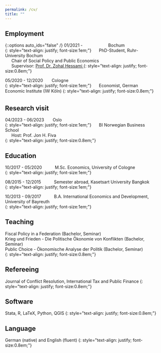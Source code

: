 ```yaml
---
permalink: /cv/
title: ""
---
```

## Employment
{::options auto_ids="false" /}
01/2021 -  &ensp;&ensp;&ensp;&ensp;&ensp;&ensp;&ensp;&ensp;&ensp;&ensp;&ensp;<i class="fas fa-map-marker-alt"></i> Bochum  
{: style="text-align: justify; font-size:1em;"}
&ensp;&ensp;&ensp;PhD-Student, Ruhr-University Bochum  
&ensp;&ensp;&ensp;Chair of Social Policy and Public Economics  
&ensp;&ensp;&ensp;Supervisor: [Prof. Dr. Zohal Hessami ](https://sites.google.com/site/zohalhessami/home)
{: style="text-align: justify; font-size:0.8em;"}

05/2020 - 12/2020 &ensp;&ensp;&ensp;<i class="fas fa-map-marker-alt"></i> Cologne  
{: style="text-align: justify; font-size:1em;"}
&ensp;&ensp;&ensp;Economist, German Economic Institute (IW Köln)
{: style="text-align: justify; font-size:0.8em;"}

## Research visit
04/2023 - 06/2023 &ensp;&ensp;&ensp;<i class="fas fa-map-marker-alt"></i> Oslo   
{: style="text-align: justify; font-size:1em;"}
&ensp;&ensp;&ensp;BI Norwegian Business School  
&ensp;&ensp;&ensp;Host: Prof. Jon H. Fiva  
{: style="text-align: justify; font-size:0.8em;"}

## Education 
10/2017 - 05/2020 &ensp;&ensp;&ensp;&ensp;&ensp; M.Sc. Economics, University of Cologne  
{: style="text-align: justify; font-size:1em;"}

08/2015 - 12/2015 &ensp;&ensp;&ensp;&ensp;&ensp; Semester abroad, Kasetsart University Bangkok   
{: style="text-align: justify; font-size:1em;"}

10/2013 - 09/2017 &ensp;&ensp;&ensp;&ensp;&ensp; B.A. International Economics and Development, University of Bayreuth    
{: style="text-align: justify; font-size:1em;"}

## Teaching
Fiscal Policy in a Federation (Bachelor, Seminar)  
Krieg und Frieden - Die Politische Ökonomie von Konflikten (Bachelor, Seminar)  
Public Choice - Ökonomische Analyse der Politik (Bachelor, Seminar)  
{: style="text-align: justify; font-size:0.8em;"}

## Refereeing
Journal of Conflict Resolution, International Tax and Public Finance
{: style="text-align: justify; font-size:0.8em;"}

## Software 
Stata, R, LaTeX, Python, QGIS
{: style="text-align: justify; font-size:0.8em;"}

## Language
German (native) and English (fluent)
{: style="text-align: justify; font-size:0.8em;"}
